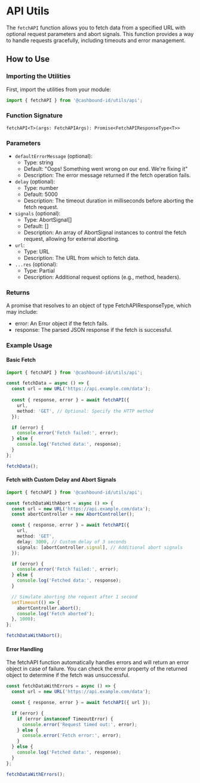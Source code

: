 # API Utils

The `fetchAPI` function allows you to fetch data from a specified URL with optional request parameters and abort signals. This function provides a way to handle requests gracefully, including timeouts and error management.

## How to Use
### Importing the Utilities

First, import the utilities from your module:

```typescript
import { fetchAPI } from '@cashbound-id/utils/api';
```

### Function Signature
```
fetchAPI<T>(args: FetchAPIArgs): Promise<FetchAPIResponseType<T>>
```
### Parameters
- `defaultErrorMessage` (optional):
  - Type: string
  - Default: "Oops! Something went wrong on our end. We're fixing it"
  - Description: The error message returned if the fetch operation fails.
- `delay` (optional):
  - Type: number
  - Default: 5000
  - Description: The timeout duration in milliseconds before aborting the fetch request.
- `signals` (optional):
  - Type: AbortSignal[]
  - Default: []
  - Description: An array of AbortSignal instances to control the fetch request, allowing for external aborting.
- `url`:
  - Type: URL
  - Description: The URL from which to fetch data.
- `...res` (optional):
  - Type: Partial<RequestInit>
  - Description: Additional request options (e.g., method, headers).
  
### Returns
A promise that resolves to an object of type FetchAPIResponseType<T>, which may include:
- error: An Error object if the fetch fails.
- response: The parsed JSON response if the fetch is successful.

### Example Usage
#### Basic Fetch
```typescript
import { fetchAPI } from '@cashbound-id/utils/api';

const fetchData = async () => {
  const url = new URL('https://api.example.com/data');
  
  const { response, error } = await fetchAPI({
    url,
    method: 'GET', // Optional: Specify the HTTP method
  });

  if (error) {
    console.error('Fetch failed:', error);
  } else {
    console.log('Fetched data:', response);
  }
};

fetchData();
```

#### Fetch with Custom Delay and Abort Signals
```typescript
import { fetchAPI } from '@cashbound-id/utils/api';

const fetchDataWithAbort = async () => {
  const url = new URL('https://api.example.com/data');
  const abortController = new AbortController();

  const { response, error } = await fetchAPI({
    url,
    method: 'GET',
    delay: 3000, // Custom delay of 3 seconds
    signals: [abortController.signal], // Additional abort signals
  });

  if (error) {
    console.error('Fetch failed:', error);
  } else {
    console.log('Fetched data:', response);
  }

  // Simulate aborting the request after 1 second
  setTimeout(() => {
    abortController.abort();
    console.log('Fetch aborted');
  }, 1000);
};

fetchDataWithAbort();
```

#### Error Handling
The fetchAPI function automatically handles errors and will return an error object in case of failure. You can check the error property of the returned object to determine if the fetch was unsuccessful.

```typescript
const fetchDataWithErrors = async () => {
  const url = new URL('https://api.example.com/data');

  const { response, error } = await fetchAPI({ url });

  if (error) {
    if (error instanceof TimeoutError) {
      console.error('Request timed out:', error);
    } else {
      console.error('Fetch error:', error);
    }
  } else {
    console.log('Fetched data:', response);
  }
};

fetchDataWithErrors();
```